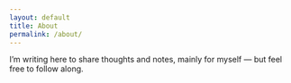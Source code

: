 ```yaml
---
layout: default
title: About
permalink: /about/
---
```


I’m writing here to share thoughts and notes, mainly for myself — but feel free to follow along.